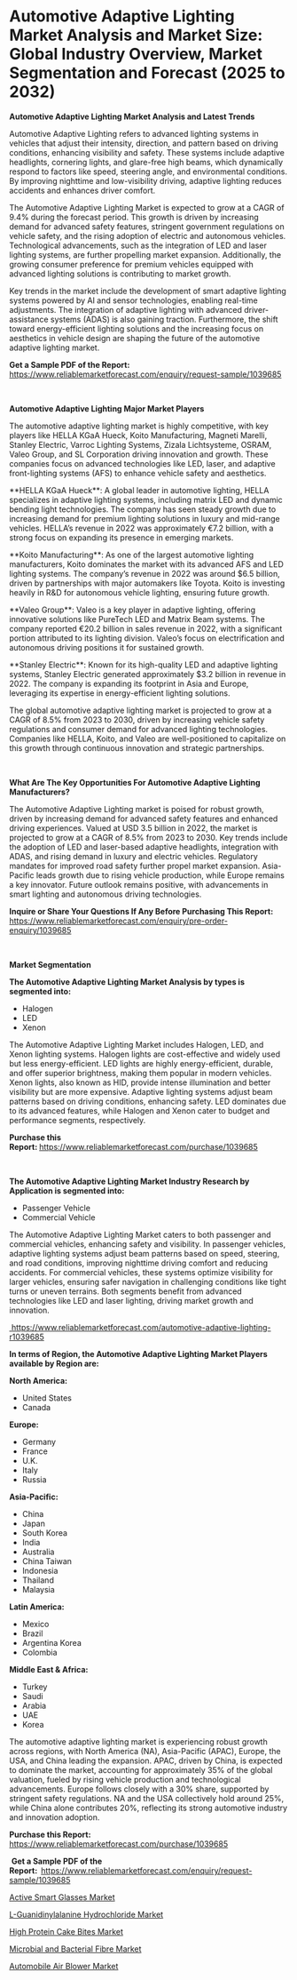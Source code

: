 <p><h1>Automotive Adaptive Lighting Market Analysis and Market Size: Global Industry Overview, Market Segmentation and Forecast (2025 to 2032)</h1></p><p><strong>Automotive Adaptive Lighting Market Analysis and Latest Trends</strong></p>
<p><p>Automotive Adaptive Lighting refers to advanced lighting systems in vehicles that adjust their intensity, direction, and pattern based on driving conditions, enhancing visibility and safety. These systems include adaptive headlights, cornering lights, and glare-free high beams, which dynamically respond to factors like speed, steering angle, and environmental conditions. By improving nighttime and low-visibility driving, adaptive lighting reduces accidents and enhances driver comfort.</p><p>The Automotive Adaptive Lighting Market is expected to grow at a CAGR of 9.4% during the forecast period. This growth is driven by increasing demand for advanced safety features, stringent government regulations on vehicle safety, and the rising adoption of electric and autonomous vehicles. Technological advancements, such as the integration of LED and laser lighting systems, are further propelling market expansion. Additionally, the growing consumer preference for premium vehicles equipped with advanced lighting solutions is contributing to market growth.</p><p>Key trends in the market include the development of smart adaptive lighting systems powered by AI and sensor technologies, enabling real-time adjustments. The integration of adaptive lighting with advanced driver-assistance systems (ADAS) is also gaining traction. Furthermore, the shift toward energy-efficient lighting solutions and the increasing focus on aesthetics in vehicle design are shaping the future of the automotive adaptive lighting market.</p></p>
<p><strong>Get a Sample PDF of the Report:&nbsp;</strong> <a href="https://www.reliablemarketforecast.com/enquiry/request-sample/1039685?utm_campaign=2015&utm_medium=2&utm_source=Github&utm_content=ia&utm_term=21012025&utm_id=automotive-adaptive-lighting">https://www.reliablemarketforecast.com/enquiry/request-sample/1039685</a></p>
<p>&nbsp;</p>
<p><strong>Automotive Adaptive Lighting Major Market Players</strong></p>
<p><p>The automotive adaptive lighting market is highly competitive, with key players like HELLA KGaA Hueck, Koito Manufacturing, Magneti Marelli, Stanley Electric, Varroc Lighting Systems, Zizala Lichtsysteme, OSRAM, Valeo Group, and SL Corporation driving innovation and growth. These companies focus on advanced technologies like LED, laser, and adaptive front-lighting systems (AFS) to enhance vehicle safety and aesthetics.</p><p>**HELLA KGaA Hueck**: A global leader in automotive lighting, HELLA specializes in adaptive lighting systems, including matrix LED and dynamic bending light technologies. The company has seen steady growth due to increasing demand for premium lighting solutions in luxury and mid-range vehicles. HELLA’s revenue in 2022 was approximately €7.2 billion, with a strong focus on expanding its presence in emerging markets.</p><p>**Koito Manufacturing**: As one of the largest automotive lighting manufacturers, Koito dominates the market with its advanced AFS and LED lighting systems. The company’s revenue in 2022 was around $6.5 billion, driven by partnerships with major automakers like Toyota. Koito is investing heavily in R&D for autonomous vehicle lighting, ensuring future growth.</p><p>**Valeo Group**: Valeo is a key player in adaptive lighting, offering innovative solutions like PureTech LED and Matrix Beam systems. The company reported €20.2 billion in sales revenue in 2022, with a significant portion attributed to its lighting division. Valeo’s focus on electrification and autonomous driving positions it for sustained growth.</p><p>**Stanley Electric**: Known for its high-quality LED and adaptive lighting systems, Stanley Electric generated approximately $3.2 billion in revenue in 2022. The company is expanding its footprint in Asia and Europe, leveraging its expertise in energy-efficient lighting solutions.</p><p>The global automotive adaptive lighting market is projected to grow at a CAGR of 8.5% from 2023 to 2030, driven by increasing vehicle safety regulations and consumer demand for advanced lighting technologies. Companies like HELLA, Koito, and Valeo are well-positioned to capitalize on this growth through continuous innovation and strategic partnerships.</p></p>
<p>&nbsp;</p>
<p><strong>What Are The Key Opportunities For Automotive Adaptive Lighting Manufacturers?</strong></p>
<p><p>The Automotive Adaptive Lighting market is poised for robust growth, driven by increasing demand for advanced safety features and enhanced driving experiences. Valued at USD 3.5 billion in 2022, the market is projected to grow at a CAGR of 8.5% from 2023 to 2030. Key trends include the adoption of LED and laser-based adaptive headlights, integration with ADAS, and rising demand in luxury and electric vehicles. Regulatory mandates for improved road safety further propel market expansion. Asia-Pacific leads growth due to rising vehicle production, while Europe remains a key innovator. Future outlook remains positive, with advancements in smart lighting and autonomous driving technologies.</p></p>
<p><strong>Inquire or Share Your Questions If Any Before Purchasing This Report:</strong> <a href="https://www.reliablemarketforecast.com/enquiry/pre-order-enquiry/1039685?utm_campaign=2015&utm_medium=2&utm_source=Github&utm_content=ia&utm_term=21012025&utm_id=automotive-adaptive-lighting">https://www.reliablemarketforecast.com/enquiry/pre-order-enquiry/1039685</a></p>
<p>&nbsp;</p>
<p><strong>Market Segmentation</strong></p>
<p><strong>The Automotive Adaptive Lighting Market Analysis by types is segmented into:</strong></p>
<p><ul><li>Halogen</li><li>LED</li><li>Xenon</li></ul></p>
<p><p>The Automotive Adaptive Lighting Market includes Halogen, LED, and Xenon lighting systems. Halogen lights are cost-effective and widely used but less energy-efficient. LED lights are highly energy-efficient, durable, and offer superior brightness, making them popular in modern vehicles. Xenon lights, also known as HID, provide intense illumination and better visibility but are more expensive. Adaptive lighting systems adjust beam patterns based on driving conditions, enhancing safety. LED dominates due to its advanced features, while Halogen and Xenon cater to budget and performance segments, respectively.</p></p>
<p><strong>Purchase this Report:&nbsp;</strong><a href="https://www.reliablemarketforecast.com/purchase/1039685?utm_campaign=2015&utm_medium=2&utm_source=Github&utm_content=ia&utm_term=21012025&utm_id=automotive-adaptive-lighting">https://www.reliablemarketforecast.com/purchase/1039685</a></p>
<p>&nbsp;</p>
<p><strong>The Automotive Adaptive Lighting Market Industry Research by Application is segmented into:</strong></p>
<p><ul><li>Passenger Vehicle</li><li>Commercial Vehicle</li></ul></p>
<p><p>The Automotive Adaptive Lighting Market caters to both passenger and commercial vehicles, enhancing safety and visibility. In passenger vehicles, adaptive lighting systems adjust beam patterns based on speed, steering, and road conditions, improving nighttime driving comfort and reducing accidents. For commercial vehicles, these systems optimize visibility for larger vehicles, ensuring safer navigation in challenging conditions like tight turns or uneven terrains. Both segments benefit from advanced technologies like LED and laser lighting, driving market growth and innovation.</p></p>
<p><a href="https://www.reliablemarketforecast.com/automotive-adaptive-lighting-r1039685?utm_campaign=2015&utm_medium=2&utm_source=Github&utm_content=ia&utm_term=21012025&utm_id=automotive-adaptive-lighting">&nbsp;https://www.reliablemarketforecast.com/automotive-adaptive-lighting-r1039685</a></p>
<p><strong>In terms of Region, the Automotive Adaptive Lighting Market Players available by Region are:</strong></p>
<p>
    <p> <strong> North America: </strong>
        <ul>
            <li>United States</li>
            <li>Canada</li>
        </ul>
        </p> 
    <p> <strong> Europe: </strong>
        <ul>
            <li>Germany</li>
            <li>France</li>
            <li>U.K.</li>
            <li>Italy</li>
            <li>Russia</li>
        </ul>
        </p> 
    <p> <strong> Asia-Pacific: </strong>
        <ul>
            <li>China</li>
            <li>Japan</li>
            <li>South Korea</li>
            <li>India</li>
            <li>Australia</li>
            <li>China Taiwan</li>
            <li>Indonesia</li>
            <li>Thailand</li>
            <li>Malaysia</li>
        </ul>
        </p> 
    <p> <strong> Latin America: </strong>
        <ul>
            <li>Mexico</li>
            <li>Brazil</li>
            <li>Argentina Korea</li>
            <li>Colombia</li>
        </ul>
        </p> 
    <p> <strong> Middle East & Africa: </strong>
        <ul>
            <li>Turkey</li>
            <li>Saudi</li>
            <li>Arabia</li>
            <li>UAE</li>
            <li>Korea</li>
        </ul>
    </p>
    </p>
<p><p>The automotive adaptive lighting market is experiencing robust growth across regions, with North America (NA), Asia-Pacific (APAC), Europe, the USA, and China leading the expansion. APAC, driven by China, is expected to dominate the market, accounting for approximately 35% of the global valuation, fueled by rising vehicle production and technological advancements. Europe follows closely with a 30% share, supported by stringent safety regulations. NA and the USA collectively hold around 25%, while China alone contributes 20%, reflecting its strong automotive industry and innovation adoption.</p></p>
<p><strong>Purchase this Report: </strong><a href="https://www.reliablemarketforecast.com/purchase/1039685?utm_campaign=2015&utm_medium=2&utm_source=Github&utm_content=ia&utm_term=21012025&utm_id=automotive-adaptive-lighting">https://www.reliablemarketforecast.com/purchase/1039685</a></p>
<p>&nbsp;<strong>Get a Sample PDF of the Report:&nbsp;&nbsp;</strong><a href="https://www.reliablemarketforecast.com/enquiry/request-sample/1039685?utm_campaign=2015&utm_medium=2&utm_source=Github&utm_content=ia&utm_term=21012025&utm_id=automotive-adaptive-lighting">https://www.reliablemarketforecast.com/enquiry/request-sample/1039685</a></p>
<p><strong></strong></p>
<p><p><a href="https://www.linkedin.com/pulse/comprehensive-analysis-active-smart-glasses-market-key-player-fsple?utm_campaign=2015&utm_medium=2&utm_source=Github&utm_content=ia&utm_term=21012025&utm_id=automotive-adaptive-lighting">Active Smart Glasses Market</a></p><p><a href="https://www.linkedin.com/pulse/significant-growth-expected-l-guanidinylalanine-hydrochloride-z58wf?utm_campaign=2015&utm_medium=2&utm_source=Github&utm_content=ia&utm_term=21012025&utm_id=automotive-adaptive-lighting">L-Guanidinylalanine Hydrochloride Market</a></p><p><a href="https://www.linkedin.com/pulse/whats-driving-high-protein-cake-bites-market-boom-key-growth-nemgc?utm_campaign=2015&utm_medium=2&utm_source=Github&utm_content=ia&utm_term=21012025&utm_id=automotive-adaptive-lighting">High Protein Cake Bites Market</a></p><p><a href="https://www.linkedin.com/pulse/microbial-bacterial-fibre-market-report-2025-2032-cagr-drkwf?utm_campaign=2015&utm_medium=2&utm_source=Github&utm_content=ia&utm_term=21012025&utm_id=automotive-adaptive-lighting">Microbial and Bacterial Fibre Market</a></p><p><a href="https://www.linkedin.com/pulse/forecasting-automobile-air-blower-market-2025-2032-6pokc?utm_campaign=2015&utm_medium=2&utm_source=Github&utm_content=ia&utm_term=21012025&utm_id=automotive-adaptive-lighting">Automobile Air Blower Market</a></p></p>
